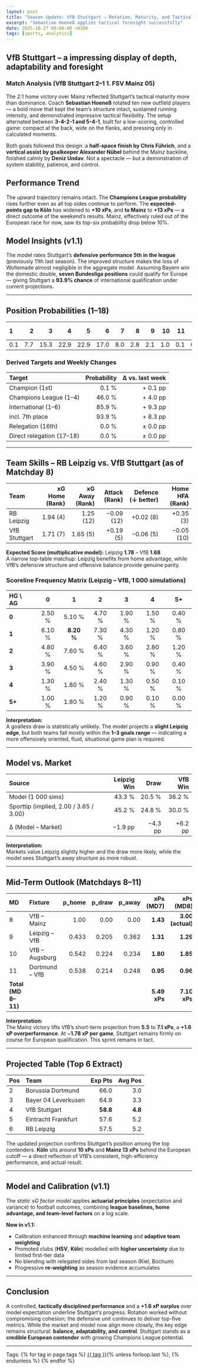 ```yaml
---
layout: post
title: "Season Update: VfB Stuttgart – Rotation, Maturity, and Tactical Control"
excerpt: "Sebastian Hoeneß applies tactical foresight successfully"
date: 2025-10-27 09:00:00 +0200
tags: [sports, analytics]
---
```


## VfB Stuttgart – a impressing display of depth, adaptability and foresight

### Match Analysis (VfB Stuttgart 2–1 1. FSV Mainz 05)
The 2:1 home victory over Mainz reflected Stuttgart’s tactical maturity more than dominance. Coach **Sebastian Hoeneß** rotated ten new outfield players — a bold move that kept the team’s structure intact, sustained running intensity, and demonstrated impressive tactical flexibility. The setup alternated between **3-4-2-1 and 5-4-1**, built for a low-scoring, controlled game: compact at the back, wide on the flanks, and pressing only in calculated moments.  

Both goals followed this design: a **half-space finish by Chris Führich**, and a **vertical assist by goalkeeper Alexander Nübel** behind the Mainz backline, finished calmly by **Deniz Undav**. Not a spectacle — but a demonstration of system stability, patience, and control.

## Performance Trend
The upward trajectory remains intact. The **Champions League probability** rises further even as all top sides continue to perform. The **expected-points gap to Köln** has widened to **+10 xPs**, and **to Mainz** to **+13 xPs** — a direct outcome of the weekend’s results. Mainz, effectively ruled out of the European race for now, saw its top-six probability drop below 10%.  

## Model Insights (v1.1)
The model rates Stuttgart’s **defensive performance 5th in the league** (previously 11th last season). The improved structure makes the loss of Woltemade almost negligible in the aggregate model. Assuming Bayern win the domestic double, **seven Bundesliga positions** could qualify for Europe — giving Stuttgart a **93.9% chance** of international qualification under current projections.

---

## Position Probabilities (1–18)

| 1 | 2 | 3 | 4 | 5 | 6 | 7 | 8 | 9 | 10 | 11 | 12 | 13 | 14 | 15 | 16–18 |
|:--|--:|--:|--:|--:|--:|--:|--:|--:|--:|--:|--:|--:|--:|--:|--:|
| 0.1 | 7.7 | 15.3 | 22.9 | 22.9 | 17.0 | 8.0 | 2.8 | 2.1 | 1.0 | 0.1 | 0.1 | 0.0 | 0.0 | 0.0 | 0.0 |

### Derived Targets and Weekly Changes

| Target | Probability | Δ vs. last week |
|:--|--:|--:|
| Champion (1st) | 0.1 % | + 0.1 pp |
| Champions League (1–4) | 46.0 % | + 4.0 pp |
| International (1–6) | 85.9 % | + 9.3 pp |
| incl. 7th place | 93.9 % | + 8.3 pp |
| Relegation (16th) | 0.0 % | ± 0.0 pp |
| Direct relegation (17–18) | 0.0 % | ± 0.0 pp |

---

## Team Skills – RB Leipzig vs. VfB Stuttgart (as of Matchday 8)

| Team | xG Home (Rank) | xG Away (Rank) | Attack (Rank) | Defence (↓ better) | Home HFA (Rank) |
|:--|--:|--:|--:|--:|--:|
| RB Leipzig | 1.94 (4) | 1.25 (12) | −0.09 (12) | +0.02 (8) | +0.35 (3) |
| VfB Stuttgart | 1.71 (7) | 1.65 (5) | +0.19 (5) | −0.06 (5) | −0.05 (10) |

**Expected Score (multiplicative model):** Leipzig **1.78** – VfB **1.68**  
A narrow top-table matchup: Leipzig benefits from home advantage, while VfB’s defensive structure and offensive balance provide genuine parity.

### Scoreline Frequency Matrix (Leipzig – VfB, 1 000 simulations)

| **HG \\ AG** | **0** | **1** | **2** | **3** | **4** | **5+** |
|:--|:--:|:--:|:--:|:--:|:--:|:--:|
| **0** | 2.50 % | 5.10 % | 4.70 % | 1.90 % | 1.50 % | 0.40 % |
| **1** | 6.10 % | **8.20 %** | 7.30 % | 4.30 % | 1.20 % | 0.80 % |
| **2** | 4.80 % | 7.60 % | 6.40 % | 3.60 % | 2.80 % | 1.20 % |
| **3** | 3.90 % | 4.50 % | 4.60 % | 2.90 % | 0.90 % | 0.40 % |
| **4** | 1.30 % | 1.80 % | 2.40 % | 1.30 % | 0.50 % | 0.10 % |
| **5+** | 1.00 % | 1.80 % | 1.20 % | 0.90 % | 0.10 % | 0.00 % |

**Interpretation:**  
A goalless draw is statistically unlikely. The model projects a **slight Leipzig edge**, but both teams fall mostly within the **1–3 goals range** — indicating a more offensively oriented, fluid, situational game plan is required.

---

## Model vs. Market

| Source | Leipzig Win | Draw | VfB Win |
|:--|--:|--:|--:|
| Model (1 000 sims) | 43.3 % | 20.5 % | 36.2 % |
| Sporttip (implied, 2.00 / 3.65 / 3.00) | 45.2 % | 24.8 % | 30.0 % |
| Δ (Model – Market) | −1.9 pp | −4.3 pp | +6.2 pp |

**Interpretation:**  
Markets value Leipzig slightly higher and the draw more likely, while the model sees Stuttgart’s away structure as more robust.  

---

## Mid-Term Outlook (Matchdays 8–11)

| MD | Fixture | p_home | p_draw | p_away | xPs (MD7) | xPs (MD8) |
|:--|:--|--:|--:|--:|--:|--:|
| 8 | VfB – Mainz | 1.00 | 0.00 | 0.00 | **1.43** | **3.00 (actual)** |
| 9 | Leipzig – VfB | 0.433 | 0.205 | 0.362 | **1.31** | **1.29** |
| 10 | VfB – Augsburg | 0.542 | 0.224 | 0.234 | **1.80** | **1.85** |
| 11 | Dortmund – VfB | 0.538 | 0.214 | 0.248 | **0.95** | **0.96** |
| **Total (MD 8–11)** |  |  |  |  | **5.49 xPs** | **7.10 xPs** |

**Interpretation:**  
The Mainz victory lifts VfB’s short-term projection from **5.5** to **7.1 xPs**, a **+1.6 xP overperformance**. At ~**1.78 xP per game**, Stuttgart remains firmly on course for European qualification. This sprint remains in tact.

---

## Projected Table (Top 6 Extract)

| Pos | Team | Exp Pts | Avg Pos |
|:--|:--|--:|--:|
| 2 | Borussia Dortmund | 66.0 | 3.0 |
| 3 | Bayer 04 Leverkusen | 64.9 | 3.3 |
| 4 | VfB Stuttgart | **58.8** | **4.8** |
| 5 | Eintracht Frankfurt | 57.6 | 5.2 |
| 6 | RB Leipzig | 57.5 | 5.2 |

The updated projection confirms Stuttgart’s position among the top contenders. **Köln** sits around **10 xPs** and **Mainz 13 xPs** behind the European cutoff — a direct reflection of VfB’s consistent, high-efficiency performance, and actual result.

---

## Model and Calibration (v1.1)
The *static xG factor model* applies **actuarial principles** (expectation and variance) to football outcomes, combining **league baselines, home advantage, and team-level factors** on a log scale.  

**New in v1.1:**
- Calibration enhanced through **machine learning** and **adaptive team weighting**
- Promoted clubs (**HSV**, **Köln**) modelled with **higher uncertainty** due to limited first-tier data
- No blending with relegated sides from last season (Kiel, Bochum)
- Progressive **re-weighting** as season evidence accumulates

---

## Conclusion
A controlled, **tactically disciplined performance** and a **+1.6 xP surplus** over model expectation underline Stuttgart’s progress. Rotation worked without compromising cohesion; the defensive unit continues to deliver top-five metrics. While the market and model now align more closely, the key edge remains structural: **balance, adaptability, and control**. Stuttgart stands as a **credible European contender** with growing Champions League potential.

---

<p>Tags:
{% for tag in page.tags %}
  <a href="/tags/{{ tag | slugify }}/">{{ tag }}</a>{% unless forloop.last %}, {% endunless %}
{% endfor %}
</p>
